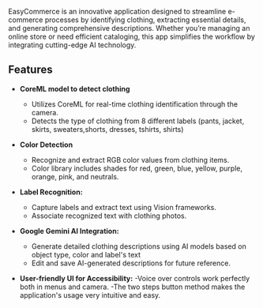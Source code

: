 EasyCommerce is an innovative application designed to streamline e-commerce processes by identifying clothing, extracting essential details, and generating comprehensive descriptions. Whether you’re managing an online store or need efficient cataloging, this app simplifies the workflow by integrating cutting-edge AI technology.

## Features
- **CoreML model to detect clothing**
  - Utilizes CoreML for real-time clothing identification through the camera.
  -	Detects the type of clothing from 8 different labels (pants, jacket, skirts, sweaters,shorts, dresses, tshirts, shirts)
- **Color Detection**
  - Recognize and extract RGB color values from clothing items.
  - Color library includes shades for red, green, blue, yellow, purple, orange, pink, and neutrals.
- **Label Recognition:**
  - Capture labels and extract text using Vision frameworks.
  - Associate recognized text with clothing photos.

- **Google Gemini AI Integration:**
  - Generate detailed clothing descriptions using AI models based on object type, color and label's text
  - Edit and save AI-generated descriptions for future reference.

- **User-friendly UI for Accessibility:**
  -Voice over controls work perfectly both in menus and camera.
  -The two steps button method makes the application's usage very intuitive and easy.
  

